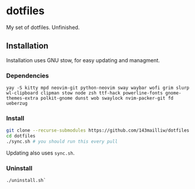 # dotfiles
My set of dotfiles. Unfinished.

## Installation
Installation uses GNU stow, for easy updating and managment.

### Dependencies
`yay -S kitty mpd neovim-git python-neovim sway waybar wofi grim slurp wl-clipboard clipman stow node zsh ttf-hack powerline-fonts gnome-themes-extra polkit-gnome dunst wob swaylock nvim-packer-git fd ueberzug`

### Install
```bash
git clone --recurse-submodules https://github.com/143mailliw/dotfiles
cd dotfiles
./sync.sh # you should run this every pull
```
Updating also uses `sync.sh`.

### Uninstall
```
./uninstall.sh`
```
